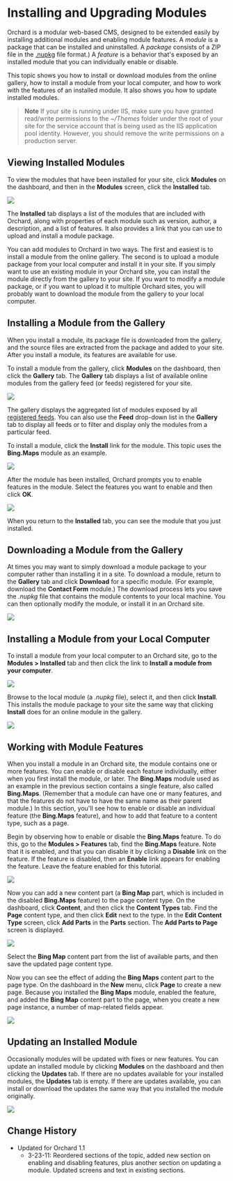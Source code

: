 Installing and Upgrading Modules
================================

Orchard is a modular web-based CMS, designed to be extended easily by installing additional modules and enabling module features. A _module_ is a package that can be installed and uninstalled. A _package_ consists of a ZIP  file in the [.nupkg](http://nuget.codeplex.com) file format.) A _feature_ is a behavior that's exposed by an installed module that you can individually enable or disable. 

This topic shows you how to install or download modules from the online gallery, how to install a module from your local computer, and how to work with the features of an installed module. It also shows you how to update installed modules. 

> **Note** If your site is running under IIS, make sure you have granted read/write permissions to the _~/Themes_ folder under the root of your site for the service account that is being used as the IIS application pool identity. However, you should remove the write permissions on a production server.


Viewing Installed Modules
-------------------------


To view the modules that have been installed for your site, click **Modules** on the dashboard, and then in the **Modules** screen, click the **Installed** tab.

![](../Upload/screenshots_675/modules_installedTab_upload_675.png)

The **Installed** tab displays a list of the modules that are included with Orchard, along with properties of each module such as version, author, a description, and a list of features. It also provides a link that you can use to upload and install a module package.

You can add modules to Orchard in two ways. The first and easiest is to install a module from the online gallery. The second is to upload a module package from your local computer and install it in your site. If you simply want to use an existing module in your Orchard site, you can install the module directly from the gallery to your site. If you want to modify a module package, or if you want to upload it to multiple Orchard sites, you will probably want to download the module from the gallery to your local computer.

Installing a Module from the Gallery
------------------------------------


When you install a module, its package file is downloaded from the gallery, and the source files are extracted from the package and added to your site. After you install a module, its features are available for use. 

To install a module from the gallery, click **Modules** on the dashboard, then click the **Gallery** tab. The **Gallery** tab displays a list of available online modules from the gallery feed (or feeds) registered for your site. 

![](../Upload/screenshots_675/browse_modules_gallery_675.png)

The gallery displays the aggregated list of modules exposed by all [registered feeds](Module-gallery-feeds). You can also use the **Feed** drop-down list in the **Gallery** tab to display all feeds or to filter and display only the modules from a particular feed.

To install a module, click the **Install** link for the module. This topic uses the **Bing.Maps** module as an example. 

![](../Upload/screenshots_675/install_link_bing_675.png)

After the module has been installed, Orchard prompts you to enable features in the module. Select the features you want to enable and then click **OK**.

![](../Upload/screenshots_675/install_enable_bing_675.png)

When you return to the **Installed** tab, you can see the module that you just installed. 

Downloading a Module from the Gallery
-------------------------------------


At times you may want to simply download a module package to your computer rather than installing it in a site. To download a module, return to the **Gallery** tab and click **Download** for a specific module. (For example, download the **Contact Form** module.) The download process lets you save the _.nupkg_ file that contains the module contents to your local machine. You can then optionally modify the module, or install it in an Orchard site.

![](../Upload/screenshots_675/download_module_contactform_675.png)

Installing a Module from your Local Computer
--------------------------------------------


To install a module from your local computer to an Orchard site, go to the **Modules > Installed** tab and then click the link to **Install a module from your computer**.  

![](../Upload/screenshots_675/upload_localmodule_675.png)

Browse to the local module (a _.nupkg_ file), select it, and then click **Install**. This installs the module package to your site the same way that clicking **Install** does for an online module in the gallery.

![](../Upload/screenshots_675/install_localmodule_675.png)

Working with Module Features
----------------------------


When you install a module in an Orchard site, the module contains one or more features. You can enable or disable each feature individually, either when you first install the module, or later. The **Bing.Maps** module used as an example in the previous section contains a single feature, also called **Bing.Maps**. (Remember that a module can have one or many features, and that the features do not have to have the same name as their parent module.) In this section, you'll see how to enable or disable an individual feature (the **Bing.Maps** feature), and how to add that feature to a content type, such as a page.

Begin by observing how to enable or disable the **Bing.Maps** feature. To do this, go to the **Modules > Features** tab, find the **Bing.Maps** feature. Note that it is enabled, and that you can disable it by clicking a **Disable** link on the feature.  If the feature is disabled, then an **Enable** link appears for enabling the feature.  Leave the feature enabled for this tutorial. 

![](../Upload/screenshots/disable_module_feature_bingmaps.png)

Now you can add a new content part (a **Bing Map** part, which is included in the disabled **Bing.Maps** feature) to the page content type. On the dashboard, click **Content**, and then click the **Content Types** tab. Find the **Page** content type, and then click **Edit** next to the type. In the **Edit Content Type** screen, click **Add Parts** in the **Parts** section. The **Add Parts to Page** screen is displayed. 

![](../Upload/screenshots_675/add_bingmap_pageContentType_675.png)

Select the **Bing Map** content part from the list of available parts, and then save the updated page content type. 

Now you can see the effect of adding the **Bing Maps** content part to the page type. On the dashboard in the **New** menu, click **Page** to create a new page. Because you installed the **Bing Maps** module, enabled the feature, and added the **Bing Map** content part to the page, when you create a new page instance, a number of map-related fields appear.

![](../Upload/screenshots_675/newpage_bingmap_enabled_675.png)

Updating an Installed Module
----------------------------


Occasionally modules will be updated with fixes or new features. You can update an installed module by clicking **Modules** on the dashboard and then clicking the **Updates** tab. If there are no updates available for your installed modules, the **Updates** tab is empty. If there are updates available, you can install or download the updates the same way that you installed the module originally.

![](../Upload/screenshots_675/modules_installed_updates_675.png)
  
  
  

Change History
--------------

* Updated for Orchard 1.1
    * 3-23-11: Reordered sections of the topic, added new section on enabling and disabling features, plus another section on updating a module. Updated screens and text in existing sections.

